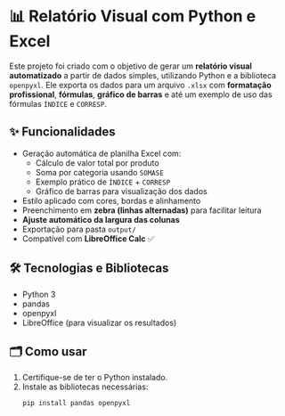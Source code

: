 # 📊 Relatório Visual com Python e Excel

Este projeto foi criado com o objetivo de gerar um **relatório visual automatizado** a partir de dados simples, utilizando Python e a biblioteca `openpyxl`. Ele exporta os dados para um arquivo `.xlsx` com **formatação profissional**, **fórmulas**, **gráfico de barras** e até um exemplo de uso das fórmulas `ÍNDICE` e `CORRESP`.

## ✨ Funcionalidades

- Geração automática de planilha Excel com:
  - Cálculo de valor total por produto
  - Soma por categoria usando `SOMASE`
  - Exemplo prático de `ÍNDICE` + `CORRESP`
  - Gráfico de barras para visualização dos dados
- Estilo aplicado com cores, bordas e alinhamento
- Preenchimento em **zebra (linhas alternadas)** para facilitar leitura
- **Ajuste automático da largura das colunas**
- Exportação para pasta `output/`
- Compatível com **LibreOffice Calc** ✅

## 🛠️ Tecnologias e Bibliotecas

- Python 3
- pandas
- openpyxl
- LibreOffice (para visualizar os resultados)

## 🗂️ Como usar

1. Certifique-se de ter o Python instalado.
2. Instale as bibliotecas necessárias:
   ```bash
   pip install pandas openpyxl


   
